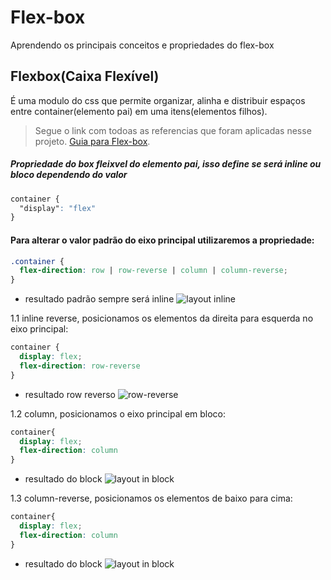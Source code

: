 # Flex-box
Aprendendo os principais conceitos e propriedades do flex-box 

## Flexbox(Caixa Flexível)
É uma modulo do css que permite organizar, alinha e distribuir espaços entre container(elemento pai) em uma itens(elementos filhos).
> Segue o link com todoas as referencias que foram aplicadas nesse projeto. [Guia para Flex-box](https://css-tricks.com/snippets/css/a-guide-to-flexbox/).

##### Propriedade do box fleixvel do elemento pai, isso define se será inline ou bloco dependendo do valor
```css
container {
  "display": "flex"
}
```
#### Para alterar o valor padrão do eixo principal utilizaremos a propriedade: 
```css
.container {
  flex-direction: row | row-reverse | column | column-reverse;
}
```

- resultado padrão sempre será inline
![layout inline](https://github.com/maykbrito/devlinks/assets/77105353/25999e59-4ced-4c3e-a64d-26868f4d878a)

1.1 inline reverse, posicionamos os elementos da direita para esquerda no eixo principal: 
```css
container {
  display: flex;
  flex-direction: row-reverse
}
``` 
- resultado row reverso
![row-reverse](https://github.com/lucas-lcs/flex-box/assets/121250838/f1976506-1723-4437-9918-15072cc292f1)

1.2  column, posicionamos o eixo principal em bloco: 
```css
container{
  display: flex;
  flex-direction: column
}
```
- resultado do block
![layout in block](https://github.com/lucas-lcs/flex-box/assets/121250838/9fcdd3a8-6a97-48d3-ab2c-568e3e87622b)

1.3 column-reverse, posicionamos os elementos de baixo para cima:
```css
container{
  display: flex;
  flex-direction: column
}
```
- resultado do block
![layout in block](https://github.com/lucas-lcs/flex-box/assets/121250838/84ea036c-77c3-4474-b4b5-431194a088f9)


